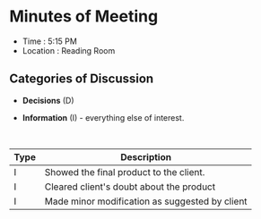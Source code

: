 # Minutes of Meeting 

- Time : 5:15 PM
- Location : Reading Room

## Categories of Discussion
* **Decisions** (D)

* **Information** (I) - everything else of interest.

  ​

| Type | Description                              |
| ---- | ---------------------------------------- |
| I    | Showed the final product to the client.  |
| I    | Cleared client's doubt about the product |
| I    | Made minor modification as suggested by client |


